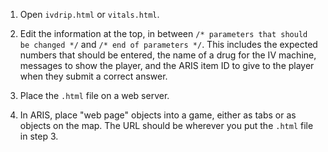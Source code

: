 1. Open `ivdrip.html` or `vitals.html`.

2. Edit the information at the top, in between
`/* parameters that should be changed */` and `/* end of parameters */`.
This includes the expected numbers that should be entered,
the name of a drug for the IV machine, messages to show the player,
and the ARIS item ID to give to the player when they submit a correct answer.

3. Place the `.html` file on a web server.

4. In ARIS, place "web page" objects into a game, either as tabs or as objects
on the map. The URL should be wherever you put the `.html` file in step 3.
